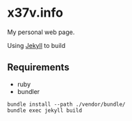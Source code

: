 # x37v.info

My personal web page.

Using [Jekyll](http://jekyllrb.com/) to build

## Requirements
* ruby
* bundler

```
bundle install --path ./vendor/bundle/
bundle exec jekyll build
```
